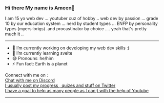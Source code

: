 ### Hi there My name is Ameen👋
I am 15 yo web dev ... youtuber cuz of hobby .. web dev by passion ... grade 10 by our education system ...  nerd by student types ... ENFP by personality types (myers-brigs) .and  procastinator by choice ....  yeah that's pretty much it ..
<hr>


- 🔭 I’m currently working on developing my web dev skills :)
- 🌱 I’m currently learning svelte
- 😄 Pronouns: he/him
- ⚡ Fun fact: Earth is a planet

Connect with me on :
<br>
[Chat with me on Discord](https://discord.gg/WVKNWTg) <br>
[I usually post my progress , quizes and stuff on Twitter](https://twitter.com/crafter_coder) <br>
[I have a goal to help as many people as I can:) with the help of Youtube](https://www.youtube.com/c/CrafterCoder)
<br>
<hr>
